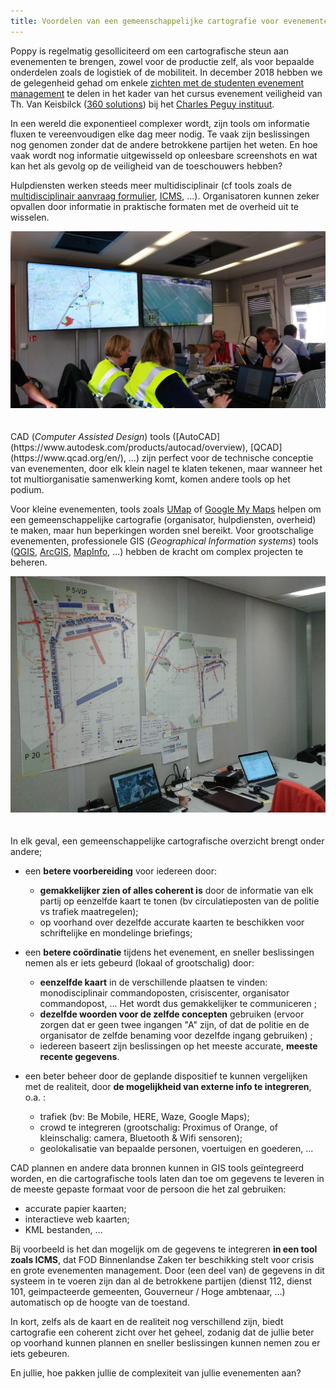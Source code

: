 ```yaml
---
title: Voordelen van een gemeenschappelijke cartografie voor evenementen 
---
```


Poppy is regelmatig gesolliciteerd om een cartografische steun aan evenementen te brengen, zowel voor de productie zelf, als voor bepaalde onderdelen zoals de logistiek of de mobiliteit. In december 2018 hebben we de gelegenheid gehad om enkele [zichten met de studenten evenement management](https://docs.my-poppy.eu/20181203_carto_101_charles_peguy_pour_diffusion.pdf) te delen in het kader van het cursus evenement veiligheid van Th. Van Keisbilck ([360 solutions](https://www.360-solutions.eu/)) bij het [Charles Peguy instituut](https://www.charlespeguy.be/formations/creation-devenements/).

In een wereld die exponentieel complexer wordt, zijn tools om informatie fluxen te vereenvoudigen elke dag meer nodig. Te vaak zijn beslissingen nog genomen zonder dat de andere betrokkene partijen het weten. En hoe vaak wordt nog informatie uitgewisseld op onleesbare screenshots en wat kan het als gevolg op de veiligheid van de toeschouwers hebben?

Hulpdiensten werken steeds meer multidisciplinair (cf tools zoals de [multidisciplinair aanvraag formulier](https://be.brussels/siamu/bibliotheque-multimedia/fichiers/organiser-un-evenement-que-faire/fiche-signaletique), [ICMS](http://icmsystem.be/dutch/index.html), ...). Organisatoren kunnen zeker opvallen door informatie in praktische formaten met de overheid uit te wisselen.

<center><img src='../images/w2015/20150618_165422.jpg'></center>
<br><br>
CAD (<i>Computer Assisted Design</i>) tools ([AutoCAD](https://www.autodesk.com/products/autocad/overview), [QCAD](https://www.qcad.org/en/), ...) zijn perfect voor de technische conceptie van evenementen, door elk klein nagel te klaten tekenen, maar wanneer het tot multiorganisatie samenwerking komt, komen andere tools op het podium. 

Voor kleine evenementen, tools zoals [UMap](https://umap.openstreetmap.fr/fr/) of [Google My Maps](https://www.google.com/maps/d/) helpen om een gemeenschappelijke cartografie (organisator, hulpdiensten, overheid) te maken, maar hun beperkingen worden snel bereikt. Voor grootschalige evenementen, professionele GIS (<i>Geographical Information systems</i>) tools ([QGIS](https://www.qgis.org/en/site/), [ArcGIS](https://www.arcgis.com/index.html), [MapInfo](https://www.pitneybowes.com/us/location-intelligence/geographic-information-systems/mapinfo-pro.html), ...) hebben de kracht om complex projecten te beheren.

<center><img src=' ../images/w2015/20150619_232744.jpg'></center>
<br><br>
In elk geval, een gemeenschappelijke cartografische  overzicht brengt onder andere;

- een  **betere voorbereiding** voor iedereen door:
    -   **gemakkelijker zien of alles coherent is** door de informatie van elk partij op eenzelfde kaart te tonen (bv circulatieposten van de politie vs trafiek maatregelen);  
    -  op voorhand over dezelfde accurate kaarten te beschikken voor schriftelijke en mondelinge briefings; 

-   een **betere coördinatie** tijdens het evenement, en sneller beslissingen nemen als er iets gebeurd (lokaal of grootschalig) door:
    -   **eenzelfde kaart** in de verschillende plaatsen te vinden: monodisciplinair commandoposten, crisiscenter, organisator commandopost, ... Het wordt dus gemakkelijker te communiceren ;
    -   **dezelfde woorden voor de zelfde concepten** gebruiken (ervoor zorgen dat er geen twee ingangen "A" zijn, of dat de politie en de organisator de zelfde benaming voor dezelfde ingang gebruiken) ;
    -   iedereen baseert zijn beslissingen op het meeste accurate, **meeste recente gegevens**.  
         
-   een beter beheer door de geplande dispositief te kunnen vergelijken met de realiteit, door **de mogelijkheid van externe info te integreren**, o.a. :  
    -   trafiek (bv: Be Mobile, HERE, Waze, Google Maps);  
    -   crowd te integreren (grootschalig: Proximus of Orange, of kleinschalig: camera, Bluetooth & Wifi sensoren);
    -   geolokalisatie van bepaalde personen, voertuigen en goederen, ...
    
CAD plannen en andere data bronnen kunnen in GIS tools geïntegreerd worden, en die cartografische tools laten dan toe om gegevens te leveren in de meeste gepaste formaat voor de persoon die het zal gebruiken: 
- accurate papier kaarten;
- interactieve web kaarten;
- KML bestanden, ... 

Bij voorbeeld is het dan mogelijk om de gegevens te integreren **in een tool zoals ICMS**, dat FOD Binnenlandse Zaken ter beschikking stelt voor crisis en grote evenementen management. Door (een deel van) de gegevens in dit systeem in te voeren zijn dan al de betrokkene partijen (dienst 112, dienst 101, geimpacteerde gemeenten, Gouverneur / Hoge ambtenaar, ...) automatisch op de hoogte van de toestand.

In kort, zelfs als de kaart en de realiteit nog verschillend zijn, biedt cartografie een coherent zicht over het geheel, zodanig dat de jullie beter op voorhand kunnen plannen en sneller beslissingen kunnen nemen zou er iets gebeuren.

En jullie, hoe pakken jullie de complexiteit van jullie evenementen aan?
